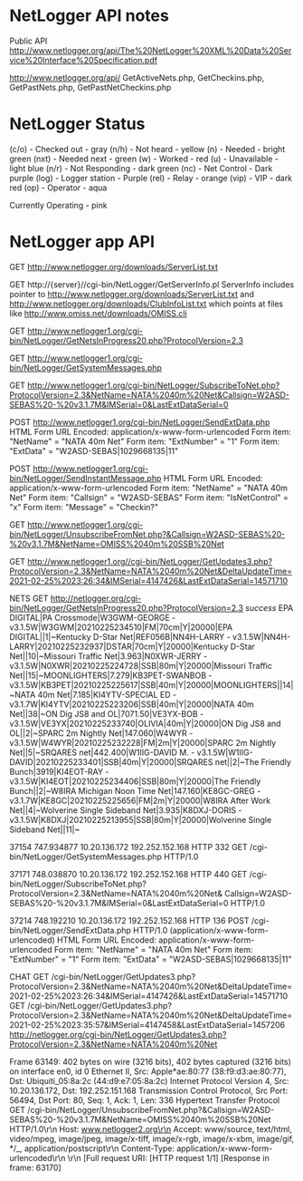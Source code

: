 # NetLogger API notes

Public API
http://www.netlogger.org/api/The%20NetLogger%20XML%20Data%20Service%20Interface%20Specification.pdf

http://www.netlogger.org/api/
GetActiveNets.php, GetCheckins.php, GetPastNets.php, GetPastNetCheckins.php

# NetLogger Status

(c/o) - Checked out - gray
(n/h) - Not heard - yellow
(n) - Needed - bright green
(nxt) - Needed next - green
(w) - Worked - red
(u) - Unavailable - light blue
(n/r) - Not Responding - dark green
(nc) - Net Control - Dark purple
(log) - Logger station - Purple
(rel) - Relay - orange
(vip) - VIP - dark red
(op) - Operator - aqua

Currently Operating - pink

# NetLogger app API

GET http://www.netlogger.org/downloads/ServerList.txt

GET http://{server}//cgi-bin/NetLogger/GetServerInfo.pl
ServerInfo includes pointer to
http://www.netlogger.org/downloads/ServerList.txt
and
http://www.netlogger.org/downloads/ClubInfoList.txt
which points at files like
http://www.omiss.net/downloads/OMISS.cli

GET http://www.netlogger1.org/cgi-bin/NetLogger/GetNetsInProgress20.php?ProtocolVersion=2.3

GET http://www.netlogger1.org/cgi-bin/NetLogger/GetSystemMessages.php

GET http://www.netlogger1.org/cgi-bin/NetLogger/SubscribeToNet.php?ProtocolVersion=2.3&NetName=NATA%2040m%20Net&Callsign=W2ASD-SEBAS%20-%20v3.1.7M&IMSerial=0&LastExtDataSerial=0

POST http://www.netlogger1.org/cgi-bin/NetLogger/SendExtData.php
HTML Form URL Encoded: application/x-www-form-urlencoded
Form item: "NetName" = "NATA 40m Net"
Form item: "ExtNumber" = "1"
Form item: "ExtData" = "W2ASD-SEBAS|1029668135|11"

POST http://www.netlogger1.org/cgi-bin/NetLogger/SendInstantMessage.php
HTML Form URL Encoded: application/x-www-form-urlencoded
Form item: "NetName" = "NATA 40m Net"
Form item: "Callsign" = "W2ASD-SEBAS"
Form item: "IsNetControl" = "x"
Form item: "Message" = "Checkin?"

GET http://www.netlogger1.org/cgi-bin/NetLogger/UnsubscribeFromNet.php?&Callsign=W2ASD-SEBAS%20-%20v3.1.7M&NetName=OMISS%2040m%20SSB%20Net

GET http://www.netlogger1.org//cgi-bin/NetLogger/GetUpdates3.php?ProtocolVersion=2.3&NetName=NATA%2040m%20Net&DeltaUpdateTime=2021-02-25%2023:26:34&IMSerial=4147426&LastExtDataSerial=14571710

NETS
GET http://netlogger.org/cgi-bin/NetLogger/GetNetsInProgress20.php?ProtocolVersion=2.3
_success_ <!--NetLogger Start Data-->EPA DIGITAL|PA Crossmode|W3GWM-GEORGE - v3.1.5W|W3GWM|20210225234510|FM|70cm|Y|20000|EPA DIGITAL||1|~Kentucky D-Star Net|REF056B|NN4H-LARRY - v3.1.5W|NN4H-LARRY|20210225232937|DSTAR|70cm|Y|20000|Kentucky D-Star Net||10|~Missouri Traffic Net|3.963|N0XWR-JERRY - v3.1.5W|N0XWR|20210225224728|SSB|80m|Y|20000|Missouri Traffic Net||15|~MOONLIGHTERS|7.279|KB3PET-SWANBOB - v3.1.5W|KB3PET|20210225225617|SSB|40m|Y|20000|MOONLIGHTERS||14|~NATA 40m Net|7.185|KI4YTV-SPECIAL ED - v3.1.7W|KI4YTV|20210225223206|SSB|40m|Y|20000|NATA 40m Net||38|~ON Dig JS8 and OL|7071.50|VE3YX-BOB - v3.1.5W|VE3YX|20210225233740|OLIVIA|40m|Y|20000|ON Dig JS8 and OL||2|~SPARC 2m Nightly Net|147.060|W4WYR - v3.1.5W|W4WYR|20210225232228|FM|2m|Y|20000|SPARC 2m Nightly Net||5|~SRQARES net|442.400|W1IIG-DAVID M. - v3.1.5W|W1IIG-DAVID|20210225233401|SSB|40m|Y|20000|SRQARES net||2|~The Friendly Bunch|3919|KI4EOT-RAY - v3.1.5W|KI4EOT|20210225234406|SSB|80m|Y|20000|The Friendly Bunch||2|~W8IRA Michigan Noon Time Net|147.160|KE8GC-GREG - v3.1.7W|KE8GC|20210225225656|FM|2m|Y|20000|W8IRA After Work Net||4|~Wolverine Single Sideband Net|3.935|K8DXJ-DORIS - v3.1.5W|K8DXJ|20210225213955|SSB|80m|Y|20000|Wolverine Single Sideband Net||11|~<!--NetLogger End Data-->

37154 747.934877 10.20.136.172 192.252.152.168 HTTP 332 GET /cgi-bin/NetLogger/GetSystemMessages.php HTTP/1.0

37171 748.038870 10.20.136.172 192.252.152.168 HTTP 440 GET /cgi-bin/NetLogger/SubscribeToNet.php?ProtocolVersion=2.3&NetName=NATA%2040m%20Net&
Callsign=W2ASD-SEBAS%20-%20v3.1.7M&IMSerial=0&LastExtDataSerial=0 HTTP/1.0

37214 748.192210 10.20.136.172 192.252.152.168 HTTP 136 POST /cgi-bin/NetLogger/SendExtData.php HTTP/1.0 (application/x-www-form-urlencoded)
HTML Form URL Encoded: application/x-www-form-urlencoded
Form item: "NetName" = "NATA 40m Net"
Form item: "ExtNumber" = "1"
Form item: "ExtData" = "W2ASD-SEBAS|1029668135|11"

CHAT
GET /cgi-bin/NetLogger/GetUpdates3.php?ProtocolVersion=2.3&NetName=NATA%2040m%20Net&DeltaUpdateTime=2021-02-25%2023:26:34&IMSerial=4147426&LastExtDataSerial=14571710
GET /cgi-bin/NetLogger/GetUpdates3.php?ProtocolVersion=2.3&NetName=NATA%2040m%20Net&DeltaUpdateTime=2021-02-25%2023:35:57&IMSerial=4147458&LastExtDataSerial=1457206
http://netlogger.org/cgi-bin/NetLogger/GetUpdates3.php?ProtocolVersion=2.3&NetName=NATA%2040m%20Net

Frame 63149: 402 bytes on wire (3216 bits), 402 bytes captured (3216 bits) on interface en0, id 0
Ethernet II, Src: Apple*ae:80:77 (38:f9:d3:ae:80:77), Dst: Ubiquiti_05:8a:2c (44:d9:e7:05:8a:2c)
Internet Protocol Version 4, Src: 10.20.136.172, Dst: 192.252.151.168
Transmission Control Protocol, Src Port: 56494, Dst Port: 80, Seq: 1, Ack: 1, Len: 336
Hypertext Transfer Protocol
GET /cgi-bin/NetLogger/UnsubscribeFromNet.php?&Callsign=W2ASD-SEBAS%20-%20v3.1.7M&NetName=OMISS%2040m%20SSB%20Net HTTP/1.0\r\n
Host: www.netlogger2.org\r\n
Accept: www/source, text/html, video/mpeg, image/jpeg, image/x-tiff, image/x-rgb, image/x-xbm, image/gif, */\_, application/postscript\r\n
Content-Type: application/x-www-form-urlencoded\r\n
\r\n
[Full request URI:
[HTTP request 1/1]
[Response in frame: 63170]
